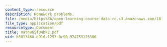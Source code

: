 ```yaml
---
content_type: resource
description: Homework problems.
file: /media/https%3A/open-learning-course-data-rc.s3.amazonaws.com/18-965-geometry-of-manifolds-fall-2004/b3013460d91612938c90974759123906_math965f04hk2.pdf
file_type: application/pdf
resourcetype: Document
title: math965f04hk2.pdf
uid: b3013460-d916-1293-8c90-974759123906
---
```


